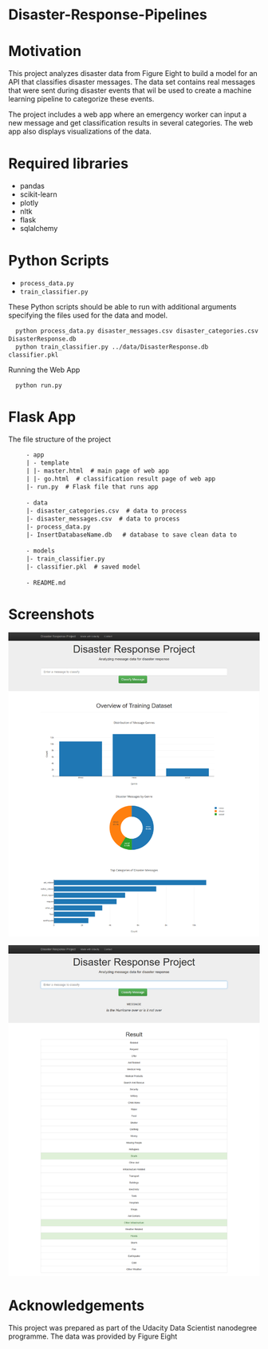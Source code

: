 # Disaster-Response-Pipelines

# Motivation
This project analyzes disaster data from Figure Eight to build a model for an API that classifies disaster messages.
The data set contains real messages that were sent during disaster events that wil be used to create a machine learning pipeline 
to categorize these events.

The project includes a web app where an emergency worker can input a new message and get classification results in several categories. 
The web app also displays visualizations of the data.
 
 # Required libraries
 
 - pandas 
 - scikit-learn
 - plotly
 - nltk
 - flask
 - sqlalchemy
 
 # Python Scripts 
- `process_data.py `
- `train_classifier.py`

These Python scripts should be able to run with additional arguments specifying the files used for the data and model.

      python process_data.py disaster_messages.csv disaster_categories.csv DisasterResponse.db
      python train_classifier.py ../data/DisasterResponse.db classifier.pkl

Running the Web App

      python run.py

 # Flask App
  The file structure of the project
 
         - app
         | - template
         | |- master.html  # main page of web app
         | |- go.html  # classification result page of web app
         |- run.py  # Flask file that runs app

         - data
         |- disaster_categories.csv  # data to process 
         |- disaster_messages.csv  # data to process
         |- process_data.py
         |- InsertDatabaseName.db   # database to save clean data to

         - models
         |- train_classifier.py
         |- classifier.pkl  # saved model 

         - README.md
# Screenshots 

![Visulas](https://raw.githubusercontent.com/mahajye90/Disaster-Response-Pipelines/main/FireShot%20Capture%20003%20-%20Disasters%20-%20view6914b2f4-3001.udacity-student-workspaces.com.png)

![e.g](https://raw.githubusercontent.com/mahajye90/Disaster-Response-Pipelines/main/FireShot%20Capture%20009%20-%20Disasters%20-%20view6914b2f4-3001.udacity-student-workspaces.com.png)

# Acknowledgements
This project was prepared as part of the Udacity Data Scientist nanodegree programme. The data was provided by Figure Eight
